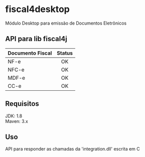# fiscal4desktop

Módulo Desktop para emissão de Documentos Eletrônicos

## API para lib fiscal4j ###

| Documento Fiscal    | Status         |
| ------------------- | :------------: |
| NF-e                | OK             |
| NFC-e               | OK             |
| MDF-e               | OK             |
| CC-e                | OK             |

## Requisitos

JDK: 1.8
<br>
Maven: 3.x

## Uso

API para responder as chamadas da 'integration.dll' escrita em C